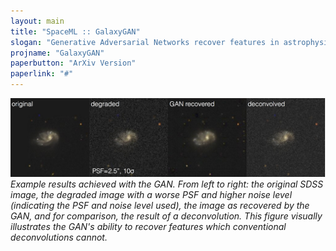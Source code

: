 ```yaml
---
layout: main
title: "SpaceML :: GalaxyGAN"
slogan: "Generative Adversarial Networks recover features in astrophysical images of galaxies beyond the deconvolution limit"
projname: "GalaxyGAN"
paperbutton: "ArXiv Version"
paperlink: "#"
---
```



<img src="https://github.com/SpaceML/SpaceML.github.io/blob/master/gg/GAN_example.png?raw=true">
<I>Example results achieved with the GAN. From left to right: the original SDSS image, the degraded image with a worse PSF and higher noise level (indicating the PSF and noise level used), the image as recovered by the GAN, and for comparison, the result of a deconvolution. This figure visually illustrates the GAN's ability to recover features which conventional deconvolutions cannot.</I>

